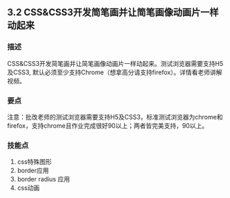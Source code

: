 ## 3.2 CSS&CSS3开发简笔画并让简笔画像动画片一样动起来

### 描述
CSS&CSS3开发简笔画并让简笔画像动画片一样动起来。测试浏览器需要支持H5及CSS3, 默认必须至少支持Chrome（想拿高分请支持firefox）。详情看老师讲解视频。

### 要点
 注意：批改老师的测试浏览器需要支持H5及CSS3，标准测试浏览器为chrome和firefox，支持chrome且作业完成很好90以上；两者皆完美支持，90以上。

### 技能点
1. css特殊图形 
2. border应用
3. border radius 应用
4. css动画
